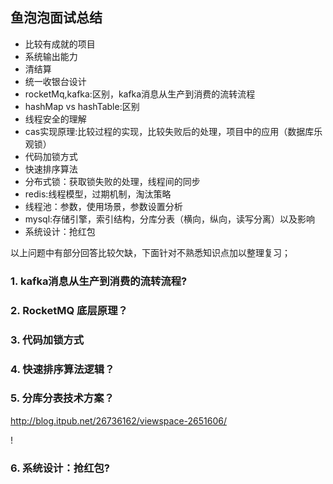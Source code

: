 
## 鱼泡泡面试总结

- 比较有成就的项目
- 系统输出能力
- 清结算
- 统一收银台设计
- rocketMq,kafka:区别，kafka消息从生产到消费的流转流程
- hashMap vs hashTable:区别
- 线程安全的理解
- cas实现原理:比较过程的实现，比较失败后的处理，项目中的应用（数据库乐观锁）
- 代码加锁方式
- 快速排序算法
- 分布式锁：获取锁失败的处理，线程间的同步
- redis:线程模型，过期机制，淘汰策略
- 线程池：参数，使用场景，参数设置分析
- mysql:存储引擎，索引结构，分库分表（横向，纵向，读写分离）以及影响
- 系统设计：抢红包




以上问题中有部分回答比较欠缺，下面针对不熟悉知识点加以整理复习；

### 1. kafka消息从生产到消费的流转流程?


### 2. RocketMQ 底层原理？


### 3. 代码加锁方式


### 4. 快速排序算法逻辑？


### 5. 分库分表技术方案？

http://blog.itpub.net/26736162/viewspace-2651606/

!

### 6. 系统设计：抢红包?



















